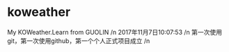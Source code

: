 # koweather
My KOWeather.Learn from GUOLIN /n
2017年11月7日10:07:53 /n
第一次使用git，第一次使用github，第一个个人正式项目成立 /n
